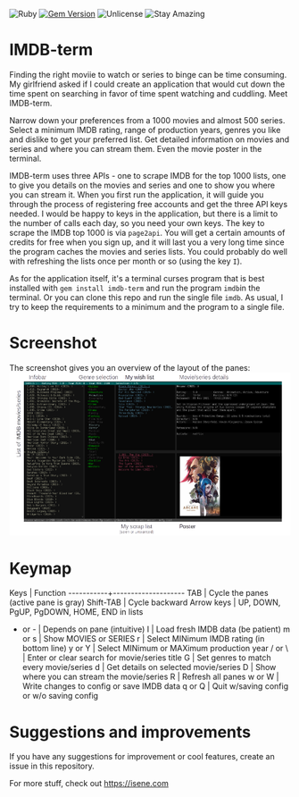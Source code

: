 
![Ruby](https://img.shields.io/badge/language-Ruby-red) [![Gem Version](https://badge.fury.io/rb/imdb-term.svg)](https://badge.fury.io/rb/imdb-term) ![Unlicense](https://img.shields.io/badge/license-Unlicense-green) ![Stay Amazing](https://img.shields.io/badge/Stay-Amazing-important)

# IMDB-term

Finding the right moviie to watch or series to binge can be time consuming. My
girlfriend asked if I could create an application that would cut down the time
spent on searching in favor of time spent watching and cuddling. Meet
IMDB-term.

Narrow down your preferences from a 1000 movies and almost 500 series. Select
a minimum IMDB rating, range of production years, genres you like and dislike
to get your preferred list.  Get detailed information on movies and series and
where you can stream them. Even the movie poster in the terminal.

IMDB-term uses three APIs - one to scrape IMDB for the top 1000 lists, one to
give you details on the movies and series and one to show you where you can
stream it. When you first run the application, it will guide you through the
process of registering free accounts and get the three API keys needed. I
would be happy to keys in the application, but there is a limit to the number
of calls each day, so you need your own keys. The key to scrape the IMDB top
1000 is via `page2api`. You will get a certain amounts of credits for free
when you sign up, and it will last you a very long time since the program
caches the movies and series lists. You could probably do well with refreshing
the lists once per month or so (using the key `I`).

As for the application itself, it's a terminal curses program that is best
installed with `gem install imdb-term` and run the program `imdb`in the
terminal. Or you can clone this repo and run the single file `imdb`. As usual,
I try to keep the requirements to a minimum and the program to a single file.

# Screenshot
The screenshot gives you an overview of the layout of the panes:
![IMDB-term screenshot](img/screenshot.png)

# Keymap

Keys       | Function
-----------+--------------------
TAB        | Cycle the panes (active pane is gray)
Shift-TAB  | Cycle backward
Arrow keys | UP, DOWN, PgUP, PgDOWN, HOME, END in lists
+ or -     | Depends on pane (intuitive)
I          | Load fresh IMDB data (be patient)
m or s     | Show MOVIES or SERIES
r          | Select MINimum IMDB rating (in bottom line)
y or Y     | Select MINimum or MAXimum production year
/ or \\     | Enter or clear search for movie/series title
G          | Set genres to match every movie/series
d          | Get details on selected movie/series
D          | Show where you can stream the movie/series
R          | Refresh all panes
w or W     | Write changes to config or save IMDB data
q or Q     | Quit w/saving config or w/o saving config

# Suggestions and improvements
If you have any suggestions for improvement or cool features, create an issue
in this repository.

For more stuff, check out https://isene.com
